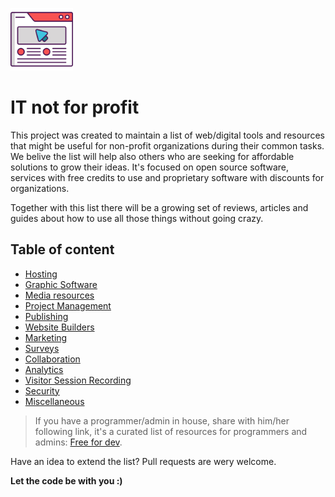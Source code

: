 <p><img src="./logo.svg" class="it-logo" width="100px" alt="logo" title="IT not for profit"></p>

# IT not for profit

This project was created to maintain a list of web/digital tools and resources that might be useful for non-profit organizations during their common tasks. We belive the list will help also others who are seeking for affordable solutions to grow their ideas. It's focused on open source software, services with free credits to use and proprietary software with discounts for organizations.

Together with this list there will be a growing set of reviews, articles and guides about how to use all those things without going crazy.

## Table of content

* [Hosting](hosting.md "Hosting providers and cloud services")
* [Graphic Software](graphic-software.md "Graphic software and web apps")
* [Media resources](media-resources.md "Various resources for any project")
* [Project Management](project-management.md "Manage your organization workflow")
* [Publishing](publishing.md "Where to publish the content")
* [Website Builders](website-builders.md "Build static pages easily")
* [Marketing](marketing.md "Marketing automation, emails")
* [Surveys](surveys.md "Any kind of web survey or form")
* [Collaboration](collaboration.md "Tools for teams and collaboration")
* [Analytics](analytics.md "Analytics, events and statistics")
* [Visitor Session Recording](session-recording.md "Visitor session recording")
* [Security](security.md "Find a breach within your services")
* [Miscellaneous](miscellaneous.md "Various web things")

> If you have a programmer/admin in house, share with him/her following link, it's a curated list of resources for programmers and admins:  [Free for dev](https://github.com/ripienaar/free-for-dev).

Have an idea to extend the list? Pull requests are wery welcome.

**Let the code be with you :)**
